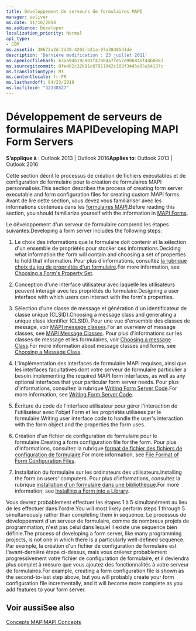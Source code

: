 ```yaml
---
title: Développement de serveurs de formulaires MAPI
manager: soliver
ms.date: 11/16/2014
ms.audience: Developer
localization_priority: Normal
api_type:
- COM
ms.assetid: 30672a2d-2d39-4292-b21a-97a38485d1de
description: 'Dernière modification : 23 juillet 2011'
ms.openlocfilehash: 63aa9db19c901f47004a7fe52d906846f44b8883
ms.sourcegitcommit: 8fe462c32b91c87911942c188f3445e85a54137c
ms.translationtype: MT
ms.contentlocale: fr-FR
ms.lasthandoff: 04/23/2019
ms.locfileid: "32338527"
---
```

# <a name="developing-mapi-form-servers"></a><span data-ttu-id="aa9ce-103">Développement de serveurs de formulaires MAPI</span><span class="sxs-lookup"><span data-stu-id="aa9ce-103">Developing MAPI Form Servers</span></span>

  
  
<span data-ttu-id="aa9ce-104">**S’applique à** : Outlook 2013 | Outlook 2016</span><span class="sxs-lookup"><span data-stu-id="aa9ce-104">**Applies to**: Outlook 2013 | Outlook 2016</span></span> 
  
<span data-ttu-id="aa9ce-105">Cette section décrit le processus de création de fichiers exécutables et de configuration de formulaire pour la création de formulaires MAPI personnalisés.</span><span class="sxs-lookup"><span data-stu-id="aa9ce-105">This section describes the process of creating form server executable and form configuration files for creating custom MAPI forms.</span></span> <span data-ttu-id="aa9ce-106">Avant de lire cette section, vous devez vous familiariser avec les informations contenues dans les [formulaires MAPI](mapi-forms.md).</span><span class="sxs-lookup"><span data-stu-id="aa9ce-106">Before reading this section, you should familiarize yourself with the information in [MAPI Forms](mapi-forms.md).</span></span>
  
<span data-ttu-id="aa9ce-107">Le développement d'un serveur de formulaire comprend les étapes suivantes:</span><span class="sxs-lookup"><span data-stu-id="aa9ce-107">Developing a form server includes the following steps:</span></span>
  
1. <span data-ttu-id="aa9ce-108">Le choix des informations que le formulaire doit contenir et la sélection d'un ensemble de propriétés pour stocker ces informations.</span><span class="sxs-lookup"><span data-stu-id="aa9ce-108">Deciding what information the form will contain and choosing a set of properties to hold that information.</span></span> <span data-ttu-id="aa9ce-109">Pour plus d'informations, consultez [la rubrique choix du jeu de propriétés d'un formulaire](choosing-a-form-s-property-set.md).</span><span class="sxs-lookup"><span data-stu-id="aa9ce-109">For more information, see [Choosing a Form's Property Set](choosing-a-form-s-property-set.md).</span></span>
    
2. <span data-ttu-id="aa9ce-110">Conception d'une interface utilisateur avec laquelle les utilisateurs peuvent interagir avec les propriétés du formulaire.</span><span class="sxs-lookup"><span data-stu-id="aa9ce-110">Designing a user interface with which users can interact with the form's properties.</span></span>
    
3. <span data-ttu-id="aa9ce-111">Sélection d'une classe de message et génération d'un identificateur de classe unique (CLSID).</span><span class="sxs-lookup"><span data-stu-id="aa9ce-111">Choosing a message class and generating a unique class identifier (CLSID).</span></span> <span data-ttu-id="aa9ce-112">Pour une vue d'ensemble des classes de message, voir [MAPI message classes](mapi-message-classes.md).</span><span class="sxs-lookup"><span data-stu-id="aa9ce-112">For an overview of message classes, see [MAPI Message Classes](mapi-message-classes.md).</span></span> <span data-ttu-id="aa9ce-113">Pour plus d'informations sur les classes de message et les formulaires, voir [Choosing a message Class](choosing-a-message-class.md).</span><span class="sxs-lookup"><span data-stu-id="aa9ce-113">For more information about message classes and forms, see [Choosing a Message Class](choosing-a-message-class.md).</span></span>
    
4. <span data-ttu-id="aa9ce-114">L'implémentation des interfaces de formulaire MAPI requises, ainsi que les interfaces facultatives dont votre serveur de formulaire particulier a besoin.</span><span class="sxs-lookup"><span data-stu-id="aa9ce-114">Implementing the required MAPI form interfaces, as well as any optional interfaces that your particular form server needs.</span></span> <span data-ttu-id="aa9ce-115">Pour plus d'informations, consultez la rubrique [Writing Form Server Code](writing-form-server-code.md).</span><span class="sxs-lookup"><span data-stu-id="aa9ce-115">For more information, see [Writing Form Server Code](writing-form-server-code.md).</span></span> 
    
5. <span data-ttu-id="aa9ce-116">Écriture du code de l'interface utilisateur pour gérer l'interaction de l'utilisateur avec l'objet Form et les propriétés utilisées par le formulaire.</span><span class="sxs-lookup"><span data-stu-id="aa9ce-116">Writing user interface code to handle the user's interaction with the form object and the properties the form uses.</span></span>
    
6. <span data-ttu-id="aa9ce-117">Création d'un fichier de configuration de formulaire pour le formulaire.</span><span class="sxs-lookup"><span data-stu-id="aa9ce-117">Creating a form configuration file for the form.</span></span> <span data-ttu-id="aa9ce-118">Pour plus d'informations, consultez la rubrique [format de fichier des fichiers de configuration de formulaire](file-format-of-form-configuration-files.md).</span><span class="sxs-lookup"><span data-stu-id="aa9ce-118">For more information, see [File Format of Form Configuration Files](file-format-of-form-configuration-files.md).</span></span>
    
7. <span data-ttu-id="aa9ce-119">Installation du formulaire sur les ordinateurs des utilisateurs.</span><span class="sxs-lookup"><span data-stu-id="aa9ce-119">Installing the form on users' computers.</span></span> <span data-ttu-id="aa9ce-120">Pour plus d'informations, consultez la rubrique [installation d'un formulaire dans une bibliothèque](installing-a-form-into-a-library.md).</span><span class="sxs-lookup"><span data-stu-id="aa9ce-120">For more information, see [Installing a Form into a Library](installing-a-form-into-a-library.md).</span></span>
    
<span data-ttu-id="aa9ce-121">Vous devrez probablement effectuer les étapes 1 à 5 simultanément au lieu de les effectuer dans l'ordre.</span><span class="sxs-lookup"><span data-stu-id="aa9ce-121">You will most likely perform steps 1 through 5 simultaneously rather than completing them in sequence.</span></span> <span data-ttu-id="aa9ce-122">Le processus de développement d'un serveur de formulaire, comme de nombreux projets de programmation, n'est pas celui dans lequel il existe une séquence bien définie.</span><span class="sxs-lookup"><span data-stu-id="aa9ce-122">The process of developing a form server, like many programming projects, is not one in which there is a particularly well-defined sequence.</span></span> <span data-ttu-id="aa9ce-123">Par exemple, la création d'un fichier de configuration de formulaire est l'avant-dernière étape ci-dessus, mais vous créerez probablement progressivement votre fichier de configuration de formulaire, et il deviendra plus complet à mesure que vous ajoutez des fonctionnalités à votre serveur de formulaires.</span><span class="sxs-lookup"><span data-stu-id="aa9ce-123">For example, creating a form configuration file is shown as the second-to-last step above, but you will probably create your form configuration file incrementally, and it will become more complete as you add features to your form server.</span></span>
  
## <a name="see-also"></a><span data-ttu-id="aa9ce-124">Voir aussi</span><span class="sxs-lookup"><span data-stu-id="aa9ce-124">See also</span></span>



[<span data-ttu-id="aa9ce-125">Concepts MAPI</span><span class="sxs-lookup"><span data-stu-id="aa9ce-125">MAPI Concepts</span></span>](mapi-concepts.md)

